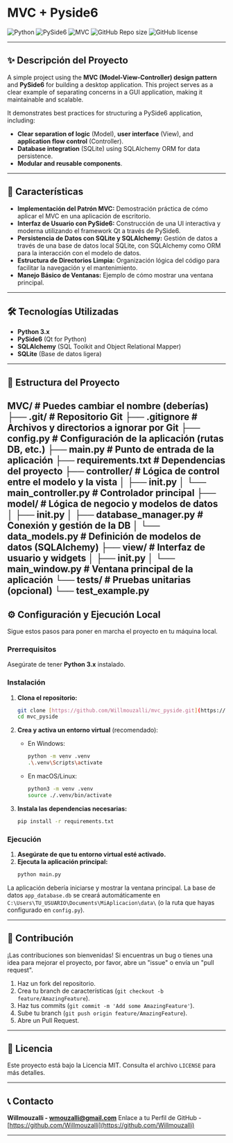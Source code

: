# MVC + Pyside6

![Python](https://img.shields.io/badge/Python-3.x-blue.svg)
![PySide6](https://img.shields.io/badge/PySide6-Qt6-green.svg)
![MVC](https://img.shields.io/badge/Pattern-MVC-orange.svg)
![GitHub Repo size](https://img.shields.io/github/repo-size/TU_USUARIO/NOMBRE_REPOSITORIO.svg)
![GitHub license](https://img.shields.io/github/license/TU_USUARIO/NOMBRE_REPOSITORIO.svg)

---

## ✨ Descripción del Proyecto

A simple project using the **MVC (Model-View-Controller) design pattern** and **PySide6** for building a desktop application. This project serves as a clear example of separating concerns in a GUI application, making it maintainable and scalable.

It demonstrates best practices for structuring a PySide6 application, including:
* **Clear separation of logic** (Model), **user interface** (View), and **application flow control** (Controller).
* **Database integration** (SQLite) using SQLAlchemy ORM for data persistence.
* **Modular and reusable components**.

---

## 🚀 Características

* **Implementación del Patrón MVC:** Demostración práctica de cómo aplicar el MVC en una aplicación de escritorio.
* **Interfaz de Usuario con PySide6:** Construcción de una UI interactiva y moderna utilizando el framework Qt a través de PySide6.
* **Persistencia de Datos con SQLite y SQLAlchemy:** Gestión de datos a través de una base de datos local SQLite, con SQLAlchemy como ORM para la interacción con el modelo de datos.
* **Estructura de Directorios Limpia:** Organización lógica del código para facilitar la navegación y el mantenimiento.
* **Manejo Básico de Ventanas:** Ejemplo de cómo mostrar una ventana principal.

---

## 🛠️ Tecnologías Utilizadas

* **Python 3.x**
* **PySide6** (Qt for Python)
* **SQLAlchemy** (SQL Toolkit and Object Relational Mapper)
* **SQLite** (Base de datos ligera)

---

## 📂 Estructura del Proyecto
MVC/                           # Puedes cambiar el nombre (deberías) 
├── .git/                      # Repositorio Git
├── .gitignore                 # Archivos y directorios a ignorar por Git
├── config.py                  # Configuración de la aplicación (rutas DB, etc.)
├── main.py                    # Punto de entrada de la aplicación
├── requirements.txt           # Dependencias del proyecto
├── controller/                # Lógica de control entre el modelo y la vista
│   ├── init.py
│   └── main_controller.py     # Controlador principal
├── model/                     # Lógica de negocio y modelos de datos
│   ├── init.py
│   ├── database_manager.py    # Conexión y gestión de la DB
│   └── data_models.py         # Definición de modelos de datos (SQLAlchemy)
├── view/                      # Interfaz de usuario y widgets
│   ├── init.py
│   └── main_window.py         # Ventana principal de la aplicación
└── tests/                     # Pruebas unitarias (opcional)
└── test_example.py
---

## ⚙️ Configuración y Ejecución Local

Sigue estos pasos para poner en marcha el proyecto en tu máquina local.

### Prerrequisitos

Asegúrate de tener **Python 3.x** instalado.

### Instalación

1.  **Clona el repositorio:**
    ```bash
    git clone [https://github.com/Willmouzalli/mvc_pyside.git](https://github.com/Willmouzalli/mvc_pyside)
    cd mvc_pyside
    ```

2.  **Crea y activa un entorno virtual** (recomendado):
    * En Windows:
        ```bash
        python -m venv .venv
        .\.venv\Scripts\activate
        ```
    * En macOS/Linux:
        ```bash
        python3 -m venv .venv
        source ./.venv/bin/activate
        ```

3.  **Instala las dependencias necesarias:**
    ```bash
    pip install -r requirements.txt
    ```
    
### Ejecución

1.  **Asegúrate de que tu entorno virtual esté activado.**
2.  **Ejecuta la aplicación principal:**
    ```bash
    python main.py
    ```

La aplicación debería iniciarse y mostrar la ventana principal. La base de datos `app_database.db` se creará automáticamente en `C:\Users\TU_USUARIO\Documents\MiAplicacion\data\` (o la ruta que hayas configurado en `config.py`).

---

## 🤝 Contribución

¡Las contribuciones son bienvenidas! Si encuentras un bug o tienes una idea para mejorar el proyecto, por favor, abre un "issue" o envía un "pull request".

1.  Haz un fork del repositorio.
2.  Crea tu branch de características (`git checkout -b feature/AmazingFeature`).
3.  Haz tus commits (`git commit -m 'Add some AmazingFeature'`).
4.  Sube tu branch (`git push origin feature/AmazingFeature`).
5.  Abre un Pull Request.

---

## 📄 Licencia

Este proyecto está bajo la Licencia MIT. Consulta el archivo `LICENSE` para más detalles.

---

## 📞 Contacto

**Willmouzalli - [wmouzalli@gmail.com](mailto:wmouzalli@gmail.com)**
Enlace a tu Perfil de GitHub - [https://github.com/Willmouzalli](https://github.com/Willmouzalli)

---
